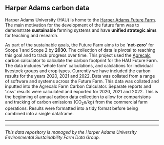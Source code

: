 ## Harper Adams carbon data

Harper Adams University (HAU) is home to the [Harper Adams Future Farm](https://futurefarm.zone/). The main motivation for the development of the future farm was to demonstrate **sustainable** farming systems and have **unified strategic aims** for teaching and research.   

As part of the sustainable goals, the Future Farm aims to be **'net-zero'** for Scope 1 and Scope 2 by **2030**. The collection of data is pivotal to reaching this goal and to track progress over time. This project used the [Agrecalc](https://www.agrecalc.com/) carbon calculator to calculate the carbon footprint for the HAU Future Farm. The data includes 'whole farm' calculations, and calclations for individual livestock groups and crop types. Currently we have included the carbon results for the years 2020, 2021 and 2022. 
Data was collated from a range of software and systems across the Future Farm. This data was collated and inputted into the Agrecalc Farm Carbon Calculator. Separate reports and '.csv' results were calculated and exported for 2020, 2021 and 2022. This is the beginning of annual carbon data collection to allow for comparisions and tracking of carbon emissions (CO<sub>2</sub>e/kg) from the commercial farm operations. Results were formatted into a tidy format before being combined into a single dataframe. 
***

-----------------------------
*This data repository is managed by the Harper Adams University Environmental Sustainability Farm Data Group.* 
